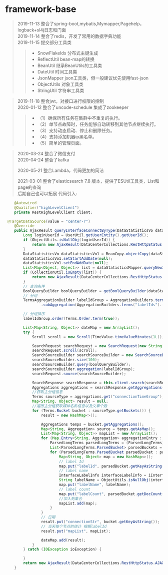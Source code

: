 # framework-base

>2019-11-13 整合了spring-boot,mybatis,Mymapper,Pagehelp，logback+sl4j日志和门面<br> 
>2019-11-14 整合了redis，开发了常用的数据字典功能<br> 
>2019-11-15 提交部分工具类<br> 
  >>* SnowFlakeIds 分布式主键生成<br> 
  >>* ReflectUtil  bean-map的转换<br> 
  >>* BeanUtil     继承BeanUtils的工具类<br> 
  >>* DateUtil     时间工具类<br> 
  >>* JsonMapper   json工具类，但一般建议优先使用fast-json<br> 
  >>* ObjectUtils  对象工具类<br> 
  >>* StringUtil   字符串工具类<br> 

>2019-11-18 整合jwt，对接口进行权限的控制<br> 
>2020-01-12 整合了uncode-schedule 集成了zookeeper
  >>* （1）确保所有任务在集群中不重复的执行。 
  >>* （2）单节点故障时，任务能够自动转移到其他节点继续执行。 
  >>* （3）支持动态启动、停止和删除任务。 
  >>* （4）支持添加机器ip黑名单。 
  >>* （5）简单的管理页面。

>2020-03-24 整合了微信支付 <br>
>2020-04-24 整合了kafka<br>
> 
> 2020-05-21 整合Lambda，代码更加的简洁
> 
> 2021-03-01 整合了elasticsearch 7.8 版本，提供了ESUtil工具类，List和page的查询<br>
> 后期自己也可以拓展 代码引入:
```java
    @Autowired
    @Qualifier("highLevelClient")
    private RestHighLevelClient client;
```
```java
 @TargetDataSource(value = "center-r")
    @Override
    public AjaxResult queryInterfaceConnectByType(DataStatisticsVo dataStatisticsVo) {
        Long loginUserId = UserUtil.getUserEntity().getUserId();
        if (ObjectUtils.isNullObj(loginUserId)) {
            return new AjaxResult(DataCenterCollections.RestHttpStatus.AJAX_CODE_NO.value, "用户ID不能为空");
        }
        DataStatisticsVo dataStatisticsVo1 = BeanCopy.objectCopy(dataStatisticsVo,DataStatisticsVo.class);
        dataStatisticsVo1.setStartAddDate(null);
        dataStatisticsVo1.setEndAddDate(null);
        List<Map<Object, Object>> list = dataStatisticsMapper.queryNewInterfaceByType(dataStatisticsVo1);
        if (CollectionUtil.isEmpty(list)) {
            return new AjaxResult(DataCenterCollections.RestHttpStatus.AJAX_CODE_YES.value, "获取数据成功", list);
        }
        // 查询条件
        BoolQueryBuilder boolQueryBuilder = getBoolQueryBuilder(dataStatisticsVo, loginUserId);
        // 分组
        TermsAggregationBuilder labelIdGroup = AggregationBuilders.terms("connectionTimeGroup").field("connectTimeStr")
                .subAggregation(AggregationBuilders.terms("labelIds").field("labelId"));

        // 分组排序
        labelIdGroup.order(Terms.Order.term(true));

        List<Map<String, Object>> dateMap = new ArrayList();
        try {
            Scroll scroll = new Scroll(TimeValue.timeValueMinutes(1L));

            SearchRequest searchRequest = new SearchRequest(new String[]{DataCenterCollections.CONNECTION_INTERFACE_LIST.toLowerCase()});
            searchRequest.scroll(scroll);
            SearchSourceBuilder searchSourceBuilder = new SearchSourceBuilder();
            searchSourceBuilder.size(100);
            searchSourceBuilder.query(boolQueryBuilder);
            searchSourceBuilder.aggregation(labelIdGroup);
            searchRequest.source(searchSourceBuilder);

            SearchResponse searchResponse = this.client.search(searchRequest, new Header[0]);
            Aggregations aggregations = searchResponse.getAggregations();
            //获取主分组信息
            Terms sourceType = aggregations.get("connectionTimeGroup");
            Map<String, Object> result = null;
            //遍历主分组获取媒体名称信息以及文章个数
            for (Terms.Bucket bucket : sourceType.getBuckets()) {
                result = new HashMap<>();

                Aggregations temps = bucket.getAggregations();
                Map<String, Aggregation> source = temps.getAsMap();
                List<Map<String, Object>> mapList = new ArrayList();
                for (Map.Entry<String, Aggregation> aggregationEntry : source.entrySet()) {
                    ParsedLongTerms parsedLongTerms = (ParsedLongTerms) aggregationEntry.getValue();
                    List<ParsedLongTerms.ParsedBucket> parsedBuckets = (List<ParsedLongTerms.ParsedBucket>) parsedLongTerms.getBuckets();
                    for (ParsedLongTerms.ParsedBucket parsedBucket : parsedBuckets) {
                        Map<String, Object> map = new HashMap<>();
                        // label Id
                        map.put("labelId", parsedBucket.getKeyAsString());
                        // label name
                        InterfaceLabelInfo interfaceLabelInfo = iInterfaceLabelMapper.selectByPrimaryKey(parsedBucket.getKeyAsString());
                        String labelName = ObjectUtils.isNullObj(interfaceLabelInfo) ? "" : interfaceLabelInfo.getLabelName();
                        map.put("labelName", labelName);
                        // label count
                        map.put("labelCount", parsedBucket.getDocCount());
                        //加入到集合
                        mapList.add(map);
                    }
                }
                // 日期
                result.put("connectionStr", bucket.getKeyAsString());
                // 当天每个节点的统计 根据labelId
                result.put("mapList", mapList);

                dateMap.add(result);
            }
        } catch (IOException ioException) {

        }
        return new AjaxResult(DataCenterCollections.RestHttpStatus.AJAX_CODE_YES.value, "获取数据成功", dateMap);
    }
```


